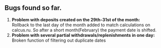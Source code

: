 <h2>Bugs found so far.</h2>

1. **Problem with deposits created on the 29th-31st of the month:**\
Rollback to the last day of the month added to match calculations on calcus.ru.
So after a short month(February) the payment date is shifted.
2. **Problem with several partial withdrawals/replenishments in one day:**
Broken function of filtering out duplicate dates